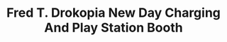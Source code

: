 ---
title: "Fred T. Drokopia New Day Charging And Play Station Booth"
url: /zwedru/fred-t-drokopia-new-day-charging-and-play-station-booth/
shop: electronics
---